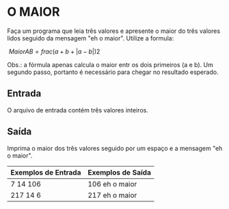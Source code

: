 # O MAIOR

Faça um programa que leia três valores e apresente o maior do três valores lidos seguido da mensagem "eh o maior". Utilize a formula:

$\ MaiorAB = frac{(a + b + |a - b|)}{2}$

Obs.: a fórmula apenas calcula o maior entr os dois primeiros (a e b). Um segundo passo, portanto é necessário para chegar no resultado esperado.

## Entrada

O arquivo de entrada contém três valores inteiros.

## Saída

Imprima o maior dos três valores seguido por um espaço e a mensagem "eh o maior".

|Exemplos de Entrada    |Exemplos de Saída  |
|:---                   |:---               |
|7 14 106               |106 eh o maior     |
|217 14 6               |217 eh o maior     |
